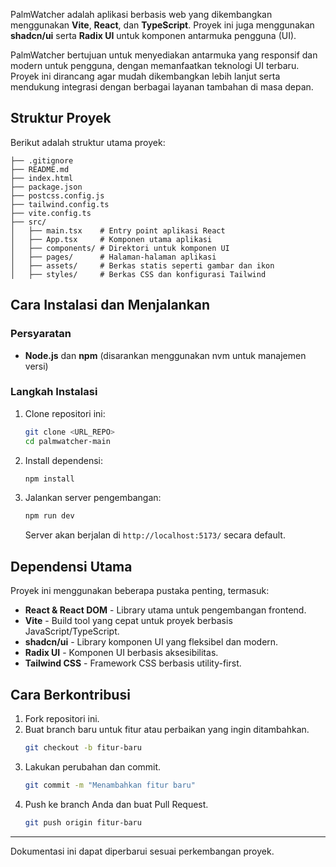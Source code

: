 PalmWatcher adalah aplikasi berbasis web yang dikembangkan menggunakan **Vite**, **React**, dan **TypeScript**. Proyek ini juga menggunakan **shadcn/ui** serta **Radix UI** untuk komponen antarmuka pengguna (UI).

PalmWatcher bertujuan untuk menyediakan antarmuka yang responsif dan modern untuk pengguna, dengan memanfaatkan teknologi UI terbaru. Proyek ini dirancang agar mudah dikembangkan lebih lanjut serta mendukung integrasi dengan berbagai layanan tambahan di masa depan.

## Struktur Proyek
Berikut adalah struktur utama proyek:
```
├── .gitignore
├── README.md
├── index.html
├── package.json
├── postcss.config.js
├── tailwind.config.ts
├── vite.config.ts
├── src/
│   ├── main.tsx    # Entry point aplikasi React
│   ├── App.tsx     # Komponen utama aplikasi
│   ├── components/ # Direktori untuk komponen UI
│   ├── pages/      # Halaman-halaman aplikasi
│   ├── assets/     # Berkas statis seperti gambar dan ikon
│   ├── styles/     # Berkas CSS dan konfigurasi Tailwind
```

## Cara Instalasi dan Menjalankan
### Persyaratan
- **Node.js** dan **npm** (disarankan menggunakan nvm untuk manajemen versi)

### Langkah Instalasi
1. Clone repositori ini:
   ```sh
   git clone <URL_REPO>
   cd palmwatcher-main
   ```
2. Install dependensi:
   ```sh
   npm install
   ```
3. Jalankan server pengembangan:
   ```sh
   npm run dev
   ```
   Server akan berjalan di `http://localhost:5173/` secara default.

## Dependensi Utama
Proyek ini menggunakan beberapa pustaka penting, termasuk:
- **React & React DOM** - Library utama untuk pengembangan frontend.
- **Vite** - Build tool yang cepat untuk proyek berbasis JavaScript/TypeScript.
- **shadcn/ui** - Library komponen UI yang fleksibel dan modern.
- **Radix UI** - Komponen UI berbasis aksesibilitas.
- **Tailwind CSS** - Framework CSS berbasis utility-first.

## Cara Berkontribusi
1. Fork repositori ini.
2. Buat branch baru untuk fitur atau perbaikan yang ingin ditambahkan.
   ```sh
   git checkout -b fitur-baru
   ```
3. Lakukan perubahan dan commit.
   ```sh
   git commit -m "Menambahkan fitur baru"
   ```
4. Push ke branch Anda dan buat Pull Request.
   ```sh
   git push origin fitur-baru
   ```

---

Dokumentasi ini dapat diperbarui sesuai perkembangan proyek.

